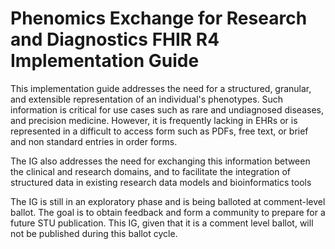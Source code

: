 # Phenomics Exchange for Research and Diagnostics FHIR R4 Implementation Guide

This implementation guide addresses the need for a structured, granular, and extensible representation of an individual's phenotypes. Such information is critical for use cases such as rare and undiagnosed diseases, and precision medicine. However, it is frequently lacking in EHRs or is represented in a difficult to access form such as PDFs, free text, or brief and non standard entries in order forms.

The IG also addresses the need for exchanging this information between the clinical and research domains, and to facilitate the integration of structured data in existing research data models and bioinformatics tools 

The IG is still in an exploratory phase and is being balloted at comment-level ballot. The goal is to obtain feedback and form a community to prepare for a future STU publication.  This IG, given that it is a comment level ballot, will not be published during this ballot cycle.
